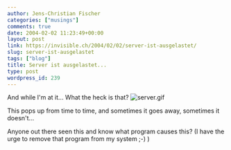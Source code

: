 ```yaml
---
author: Jens-Christian Fischer
categories: ["musings"]
comments: true
date: 2004-02-02 11:23:49+00:00
layout: post
link: https://invisible.ch/2004/02/02/server-ist-ausgelastet/
slug: server-ist-ausgelastet
tags: ["blog"]
title: Server ist ausgelastet...
type: post
wordpress_id: 239
---
```


And while I'm at it... What the heck is that?
![server.gif](https://www.invisible.ch/images/server.gif)

This pops up from time to time, and sometimes it goes away, sometimes it doesn't... 

Anyone out there seen this and know what program causes this? (I have the urge to remove that program from my system ;-) )
